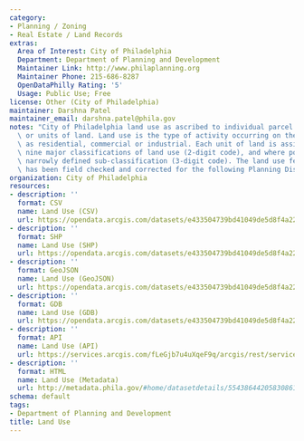 ```yaml
---
category:
- Planning / Zoning
- Real Estate / Land Records
extras:
  Area of Interest: City of Philadelphia
  Department: Department of Planning and Development
  Maintainer Link: http://www.philaplanning.org
  Maintainer Phone: 215-686-8287
  OpenDataPhilly Rating: '5'
  Usage: Public Use; Free
license: Other (City of Philadelphia)
maintainer: Darshna Patel
maintainer_email: darshna.patel@phila.gov
notes: "City of Philadelphia land use as ascribed to individual parcel boundaries\
  \ or units of land. Land use is the type of activity occurring on the land such\
  \ as residential, commercial or industrial. Each unit of land is assigned one of\
  \ nine major classifications of land use (2-digit code), and where possible a more\
  \ narrowly defined sub-classification (3-digit code). The land use feature class\
  \ has been field checked and corrected for the following Planning Districts. "
organization: City of Philadelphia
resources:
- description: ''
  format: CSV
  name: Land Use (CSV)
  url: https://opendata.arcgis.com/datasets/e433504739bd41049de5d8f4a22d34ba_0.csv
- description: ''
  format: SHP
  name: Land Use (SHP)
  url: https://opendata.arcgis.com/datasets/e433504739bd41049de5d8f4a22d34ba_0.zip
- description: ''
  format: GeoJSON
  name: Land Use (GeoJSON)
  url: https://opendata.arcgis.com/datasets/e433504739bd41049de5d8f4a22d34ba_0.geojson
- description: ''
  format: GDB
  name: Land Use (GDB)
  url: https://opendata.arcgis.com/datasets/e433504739bd41049de5d8f4a22d34ba_0.gdb
- description: ''
  format: API
  name: Land Use (API)
  url: https://services.arcgis.com/fLeGjb7u4uXqeF9q/arcgis/rest/services/Land_Use/FeatureServer/0/query?outFields=*&where=1%3D1
- description: ''
  format: HTML
  name: Land Use (Metadata)
  url: http://metadata.phila.gov/#home/datasetdetails/5543864420583086178c4e74/representationdetails/55438a7f9b989a05172d0cf3/
schema: default
tags:
- Department of Planning and Development
title: Land Use
---
```

